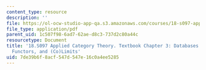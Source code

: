 ```yaml
---
content_type: resource
description: ''
file: https://ol-ocw-studio-app-qa.s3.amazonaws.com/courses/18-s097-applied-category-theory-january-iap-2019/7de39b6f8acf547d547e16c0a4ee5285_18-s097iap19ch3.pdf
file_type: application/pdf
parent_uid: 1c507f98-6ad7-62ae-d8c3-737d2c80a44c
resourcetype: Document
title: '18.S097 Applied Category Theory. Textbook Chapter 3: Databases: Categories,
  Functors, and (Co)Limits'
uid: 7de39b6f-8acf-547d-547e-16c0a4ee5285
---
```

